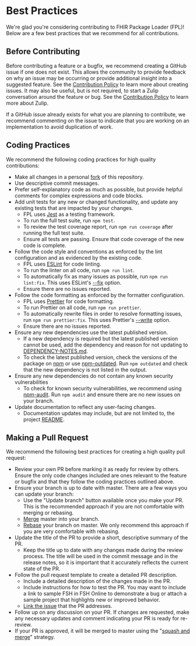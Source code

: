 # Best Practices

We're glad you're considering contributing to FHIR Package Loader (FPL)! Below are a few best practices that we recommend for all contributions.

## Before Contributing

Before contributing a feature or a bugfix, we recommend creating a GitHub issue if one does not exist. This allows the community to provide feedback on why an issue may be occurring or provide additional insight into a suggested feature. See the [Contribution Policy](CONTRIBUTING.md#issues) to learn more about creating issues. It may also be useful, but is not required, to start a Zulip conversation around the feature or bug. See the [Contribution Policy](CONTRIBUTING.md#zulip) to learn more about Zulip.

If a GitHub issue already exists for what you are planning to contribute, we recommend commenting on the issue to indicate that you are working on an implementation to avoid duplication of work.

## Coding Practices

We recommend the following coding practices for high quality contributions:

- Make all changes in a personal [fork](https://help.github.com/articles/fork-a-repo/) of this repository.
- Use descriptive commit messages.
- Prefer self-explanatory code as much as possible, but provide helpful comments for complex expressions and code blocks.
- Add unit tests for any new or changed functionality, and update any existing tests that are impacted by your changes.
  - FPL uses [Jest](https://jestjs.io/) as a testing framework.
  - To run the full test suite, run `npm test`.
  - To review the test coverage report, run `npm run coverage` after running the full test suite.
  - Ensure all tests are passing. Ensure that code coverage of the new code is complete.
- Follow the code style and conventions as enforced by the lint configuration and as evidenced by the existing code.
  - FPL uses [ESLint](https://eslint.org/) for code linting.
  - To run the linter on all code, run `npm run lint`.
  - To automatically fix as many issues as possible, run `npm run lint:fix`. This uses ESLint's [--fix](https://eslint.org/docs/latest/use/command-line-interface#fix-problems) option.
  - Ensure there are no issues reported.
- Follow the code formatting as enforced by the formatter configuration.
  - FPL uses [Prettier](https://prettier.io/) for code formatting.
  - To run Prettier on all code, run `npm run prettier`.
  - To automatically rewrite files in order to resolve formatting issues, run `npm run prettier:fix`. This uses Prettier's [--write](https://prettier.io/docs/en/cli.html#--write) option.
  - Ensure there are no issues reported.
- Ensure any new dependencies use the latest published version.
  - If a new dependency is required but the latest published version cannot be used, add the dependency and reason for not updating to [DEPENDENCY-NOTES.md](DEPENDENCY-NOTES.md).
  - To check the latest published version, check the versions of the package on [npm](https://www.npmjs.com/) or use [npm-outdated](https://docs.npmjs.com/cli/v10/commands/npm-outdated). Run `npm outdated` and check that the new dependency is not listed in the output.
- Ensure any new dependencies do not contain any known security vulnerabilities
  - To check for known security vulnerabilities, we recommend using [npm-audit](https://docs.npmjs.com/cli/v10/commands/npm-audit). Run `npm audit` and ensure there are no new issues on your branch.
- Update documentation to reflect any user-facing changes.
  - Documentation updates may include, but are not limited to, the project [README](README.md).

## Making a Pull Request

We recommend the following best practices for creating a high quality pull request:

- Review your own PR before marking it as ready for review by others. Ensure the only code changes included are ones relevant to the feature or bugfix and that they follow the coding practices outlined above.
- Ensure your branch is up to date with master. There are a few ways you can update your branch:
  - Use the "Update branch" button available once you make your PR. This is the recommended approach if you are not comfortable with merging or rebasing.
  - [Merge](https://git-scm.com/book/en/v2/Git-Branching-Basic-Branching-and-Merging) master into your branch.
  - [Rebase](https://git-scm.com/book/en/v2/Git-Branching-Rebasing) your branch on master. We only recommend this approach if you are very comfortable with rebasing.
- Update the title of the PR to provide a short, descriptive summary of the PR.
  - Keep the title up to date with any changes made during the review process. The title will be used in the commit message and in the release notes, so it is important that it accurately reflects the current state of the PR.
- Follow the pull request template to create a detailed PR description.
  - Include a detailed description of the changes made in the PR.
  - Include instructions for how to test the PR. You may want to include a link to sample FSH in FSH Online to demonstrate a bug or attach a sample project that highlights new or improved behavior.
  - [Link the issue](https://docs.github.com/en/issues/tracking-your-work-with-issues/linking-a-pull-request-to-an-issue) that the PR addresses.
- Follow up on any discussion on your PR. If changes are requested, make any necessary updates and comment indicating your PR is ready for re-review.
- If your PR is approved, it will be merged to master using the "[squash and merge](https://docs.github.com/en/pull-requests/collaborating-with-pull-requests/incorporating-changes-from-a-pull-request/about-pull-request-merges#squash-and-merge-your-commits)" strategy.
